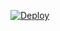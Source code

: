 [![Deploy](https://www.herokucdn.com/deploy/button.svg)](https://dashboard.heroku.com/new?template=https://github.com/chintuwithmintu/drm1)
